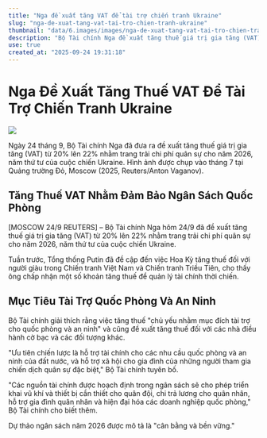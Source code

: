 ```yaml
---
title: "Nga đề xuất tăng VAT để tài trợ chiến tranh Ukraine"
slug: "nga-de-xuat-tang-vat-tai-tro-chien-tranh-ukraine"
thumbnail: "data/6.images/images/nga-de-xuat-tang-vat-tai-tro-chien-tranh-ukraine.webp"
description: "Bộ Tài chính Nga đề xuất tăng thuế giá trị gia tăng (VAT) từ 20 lên 22 nhằm trang trải chi phí quân sự cho năm 2026 trong bối cảnh cuộc chiến Ukraine kéo dài."
use: true
created_at: "2025-09-24 19:31:18"
---
```


# Nga Đề Xuất Tăng Thuế VAT Để Tài Trợ Chiến Tranh Ukraine

![](/images/20250924-00000109-reut-000-1-view.webp)

Ngày 24 tháng 9, Bộ Tài chính Nga đã đưa ra đề xuất tăng thuế giá trị gia tăng (VAT) từ 20% lên 22% nhằm trang trải chi phí quân sự cho năm 2026, năm thứ tư của cuộc chiến Ukraine. Hình ảnh được chụp vào tháng 7 tại Quảng trường Đỏ, Moscow (2025, Reuters/Anton Vaganov).

## Tăng Thuế VAT Nhằm Đảm Bảo Ngân Sách Quốc Phòng

[MOSCOW 24/9 REUTERS] – Bộ Tài chính Nga hôm 24/9 đã đề xuất tăng thuế giá trị gia tăng (VAT) từ 20% lên 22% nhằm trang trải chi phí quân sự cho năm 2026, năm thứ tư của cuộc chiến Ukraine.

Tuần trước, Tổng thống Putin đã đề cập đến việc Hoa Kỳ tăng thuế đối với người giàu trong Chiến tranh Việt Nam và Chiến tranh Triều Tiên, cho thấy ông chấp nhận một số khoản tăng thuế để quản lý tài chính thời chiến.

## Mục Tiêu Tài Trợ Quốc Phòng Và An Ninh

Bộ Tài chính giải thích rằng việc tăng thuế "chủ yếu nhằm mục đích tài trợ cho quốc phòng và an ninh" và cũng đề xuất tăng thuế đối với các nhà điều hành cờ bạc và các đối tượng khác.

"Ưu tiên chiến lược là hỗ trợ tài chính cho các nhu cầu quốc phòng và an ninh của đất nước, và hỗ trợ xã hội cho gia đình của những người tham gia chiến dịch quân sự đặc biệt," Bộ Tài chính tuyên bố.

"Các nguồn tài chính được hoạch định trong ngân sách sẽ cho phép triển khai vũ khí và thiết bị cần thiết cho quân đội, chi trả lương cho quân nhân, hỗ trợ gia đình quân nhân và hiện đại hóa các doanh nghiệp quốc phòng," Bộ Tài chính cho biết thêm.

Dự thảo ngân sách năm 2026 được mô tả là "cân bằng và bền vững."